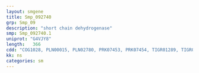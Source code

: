 ```yaml
---
layout: smgene
title: Smp_092740
grp: Smp_09
description: "short chain dehydrogenase"
smp: Smp_092740.1
uniprot: "G4VJY8"
length:   366
cdd: "COG1028, PLN00015, PLN02780, PRK07453, PRK07454, TIGR01289, TIGR01830, cd05327, cl21454, pfam00106"
kk: ns
categories: sm
---
```

